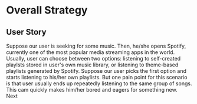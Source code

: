# Overall Strategy

## User Story
Suppose our user is seeking for some music. Then, he/she opens Spotify, currently one of the most popular media streaming apps in the world. Usually, user can choose between 
two options: listening to self-created playlsts stored in user's own music library, or listening to theme-based playlists generated by Spotify. Suppose our user picks the 
first option and starts listening to his/her own playlists. But one pain point for this scenario is that user usually ends up repeatedly listening to the same group of
songs. This cam quickly makes him/her bored and eagers for something new. <br>
Next
